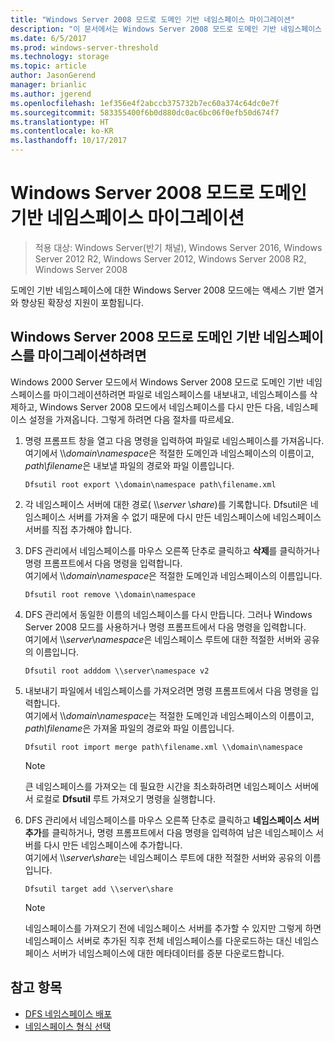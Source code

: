 ```yaml
---
title: "Windows Server 2008 모드로 도메인 기반 네임스페이스 마이그레이션"
description: "이 문서에서는 Windows Server 2008 모드로 도메인 기반 네임스페이스 마이그레이션하는 방법을 설명합니다."
ms.date: 6/5/2017
ms.prod: windows-server-threshold
ms.technology: storage
ms.topic: article
author: JasonGerend
manager: brianlic
ms.author: jgerend
ms.openlocfilehash: 1ef356e4f2abccb375732b7ec60a374c64dc0e7f
ms.sourcegitcommit: 583355400f6b0d880dc0ac6bc06f0efb50d674f7
ms.translationtype: HT
ms.contentlocale: ko-KR
ms.lasthandoff: 10/17/2017
---
```

# <a name="migrate-a-domain-based-namespace-to-windows-server-2008-mode"></a>Windows Server 2008 모드로 도메인 기반 네임스페이스 마이그레이션

> 적용 대상: Windows Server(반기 채널), Windows Server 2016, Windows Server 2012 R2, Windows Server 2012, Windows Server 2008 R2, Windows Server 2008

도메인 기반 네임스페이스에 대한 Windows Server 2008 모드에는 액세스 기반 열거와 향상된 확장성 지원이 포함됩니다.

## <a name="to-migrate-a-domain-based-namespace-to-windows-server-2008-mode"></a>Windows Server 2008 모드로 도메인 기반 네임스페이스를 마이그레이션하려면

Windows 2000 Server 모드에서 Windows Server 2008 모드로 도메인 기반 네임스페이스를 마이그레이션하려면 파일로 네임스페이스를 내보내고, 네임스페이스를 삭제하고, Windows Server 2008 모드에서 네임스페이스를 다시 만든 다음, 네임스페이스 설정을 가져옵니다. 그렇게 하려면 다음 절차를 따르세요.

1.  명령 프롬프트 창을 열고 다음 명령을 입력하여 파일로 네임스페이스를 가져옵니다. 여기에서 \\\\*domain*\\*namespace*은 적절한 도메인과 네임스페이스의 이름이고, *path\\filename*은 내보낼 파일의 경로와 파일 이름입니다.
     ```
     Dfsutil root export \\domain\namespace path\filename.xml 
     ```
2.  각 네임스페이스 서버에 대한 경로( \\\\*server* \\*share*)를 기록합니다. Dfsutil은 네임스페이스 서버를 가져올 수 없기 때문에 다시 만든 네임스페이스에 네임스페이스 서버를 직접 추가해야 합니다.
3.  DFS 관리에서 네임스페이스를 마우스 오른쪽 단추로 클릭하고 **삭제**를 클릭하거나 명령 프롬프트에서 다음 명령을 입력합니다. <br /> 여기에서 \\\\*domain*\\*namespace*은 적절한 도메인과 네임스페이스의 이름입니다.
     ```
     Dfsutil root remove \\domain\namespace
     ```
4.  DFS 관리에서 동일한 이름의 네임스페이스를 다시 만듭니다. 그러나 Windows Server 2008 모드를 사용하거나 명령 프롬프트에서 다음 명령을 입력합니다. <br /> 여기에서 \\\\*server*\\*namespace*은 네임스페이스 루트에 대한 적절한 서버와 공유의 이름입니다.
     ```
     Dfsutil root adddom \\server\namespace v2
     ```
5.  내보내기 파일에서 네임스페이스를 가져오려면 명령 프롬프트에서 다음 명령을 입력합니다. <br /> 여기에서 \\\\*domain*\\*namespace*는 적절한 도메인과 네임스페이스의 이름이고, *path\\filename*은 가져올 파일의 경로와 파일 이름입니다.
     ```
     Dfsutil root import merge path\filename.xml \\domain\namespace
     ```

    > [!NOTE]
    > 큰 네임스페이스를 가져오는 데 필요한 시간을 최소화하려면 네임스페이스 서버에서 로컬로 **Dfsutil** 루트 가져오기 명령을 실행합니다.
6.  DFS 관리에서 네임스페이스를 마우스 오른쪽 단추로 클릭하고 **네임스페이스 서버 추가**를 클릭하거나, 명령 프롬프트에서 다음 명령을 입력하여 남은 네임스페이스 서버를 다시 만든 네임스페이스에 추가합니다. <br /> 여기에서 \\\\*server*\\*share*는 네임스페이스 루트에 대한 적절한 서버와 공유의 이름입니다.
     ```
     Dfsutil target add \\server\share 
     ```

    > [!NOTE]
    > 네임스페이스를 가져오기 전에 네임스페이스 서버를 추가할 수 있지만 그렇게 하면 네임스페이스 서버로 추가된 직후 전체 네임스페이스를 다운로드하는 대신 네임스페이스 서버가 네임스페이스에 대한 메타데이터를 증분 다운로드합니다.

## <a name="see-also"></a>참고 항목
-   [DFS 네임스페이스 배포](deploying-dfs-namespaces.md)
-   [네임스페이스 형식 선택](choose-a-namespace-type.md)